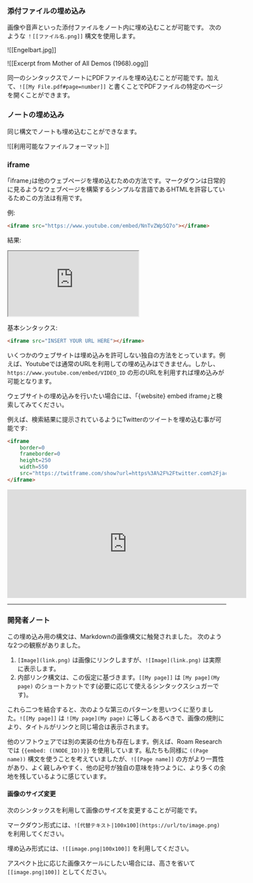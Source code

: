 ### 添付ファイルの埋め込み

画像や音声といった添付ファイルをノート内に埋め込むことが可能です。
次のような `！[[ファイル名.png]]` 構文を使用します。

![[Engelbart.jpg]]

![[Excerpt from Mother of All Demos (1968).ogg]]

同一のシンタックスでノートにPDFファイルを埋め込むことが可能です。加えて、`![[My File.pdf#page=number]]` と書くことでPDFファイルの特定のページを開くことができます。

### ノートの埋め込み

同じ構文でノートも埋め込むことができなます。

![[利用可能なファイルフォーマット]]

### iframe

｢iframe｣は他のウェブページを埋め込むための方法です。マークダウンは日常的に見るようなウェブページを構築するシンプルな言語であるHTMLを許容しているためこの方法は有用です。

例:

```html
<iframe src="https://www.youtube.com/embed/NnTvZWp5Q7o"></iframe>
```

結果:

<iframe src="https://www.youtube.com/embed/NnTvZWp5Q7o"></iframe>

基本シンタックス:

```html
<iframe src="INSERT YOUR URL HERE"></iframe>
```

いくつかのウェブサイトは埋め込みを許可しない独自の方法をとっています。例えば、Youtubeでは通常のURLを利用しての埋め込みはできません。しかし、`https://www.youtube.com/embed/VIDEO_ID` の形のURLを利用すれば埋め込みが可能となります。

ウェブサイトの埋め込みを行いたい場合には、｢{website} embed iframe｣と検索してみてください。

例えば、検索結果に提示されているようにTwitterのツイートを埋め込む事が可能です:

```html
<iframe
	border=0
	frameborder=0
	height=250
	width=550  
	src="https://twitframe.com/show?url=https%3A%2F%2Ftwitter.com%2Fjack%2Fstatus%2F20">
</iframe>
```

<iframe border=0 frameborder=0 height=250 width=550  
 src="https://twitframe.com/show?url=https%3A%2F%2Ftwitter.com%2Fjack%2Fstatus%2F20"></iframe>

---

### 開発者ノート

この埋め込み用の構文は、Markdownの画像構文に触発されました。 次のような2つの観察がありました。

1. `[Image](link.png)` は画像にリンクしますが、`![Image](link.png)` は実際に表示します。
2. 内部リンク構文は、この仮定に基づきます。`[[My page]]` は `[My page](My page)` のショートカットです(必要に応じて使えるシンタックスシュガーです)。

これら二つを結合すると、次のような第三のパターンを思いつくに至りました。`![[My page]]` は `![My page](My page)` に等しくあるべきで、画像の規則により、タイトルがリンクと同じ場合は表示されます。

他のソフトウェアでは別の実装の仕方も存在します。例えば、Roam Researchでは `{{embed: ((NODE_ID))}}` を使用しています。私たちも同様に `((Page name))` 構文を使うことを考えていましたが、`![[Page name]]` の方がより一貫性があり、よく親しみやすく、他の記号が独自の意味を持つように、より多くの余地を残しているように感じています。

#### 画像のサイズ変更
次のシンタックスを利用して画像のサイズを変更することが可能です。

マークダウン形式には、`![代替テキスト|100x100](https://url/to/image.png)` を利用してください。

埋め込み形式には、`![[image.png|100x100]]` を利用してください。

アスペクト比に応じた画像スケールにしたい場合には、高さを省いて `[[image.png|100]]` としてください。
